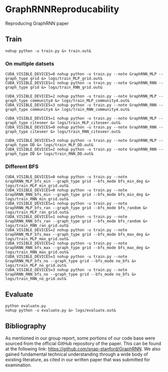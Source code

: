 # GraphRNNReproducability
Reproducing GraphRNN paper

## Train
```
nohup python -u train.py &> train.out&
```

### On multiple datsets
```
CUDA_VISIBLE_DEVICES=0 nohup python -u train.py --note GraphRNN_MLP --graph_type grid &> logs/train_MLP_grid.out&
CUDA_VISIBLE_DEVICES=1 nohup python -u train.py --note GraphRNN_RNN --graph_type grid &> logs/train_RNN_grid.out&

CUDA_VISIBLE_DEVICES=2 nohup python -u train.py --note GraphRNN_MLP --graph_type community4 &> logs/train_MLP_community4.out&
CUDA_VISIBLE_DEVICES=3 nohup python -u train.py --note GraphRNN_RNN --graph_type community4 &> logs/train_RNN_community4.out&

CUDA_VISIBLE_DEVICES=1 nohup python -u train.py --note GraphRNN_MLP --graph_type citeseer &> logs/train_MLP_citeseer.out&
CUDA_VISIBLE_DEVICES=0 nohup python -u train.py --note GraphRNN_RNN --graph_type citeseer &> logs/train_RNN_citeseer.out&

CUDA_VISIBLE_DEVICES=3 nohup python -u train.py --note GraphRNN_MLP --graph_type DD &> logs/train_MLP_DD.out&
CUDA_VISIBLE_DEVICES=2 nohup python -u train.py --note GraphRNN_RNN --graph_type DD &> logs/train_RNN_DD.out&
```

### Different BFS
```
CUDA_VISIBLE_DEVICES=0 nohup python -u train.py --note GraphRNN_MLP_bfs_min --graph_type grid --bfs_mode bfs_min_deg &> logs/train_MLP_min_grid.out&
CUDA_VISIBLE_DEVICES=0 nohup python -u train.py --note GraphRNN_RNN_bfs_min --graph_type grid --bfs_mode bfs_min_deg &> logs/train_RNN_min_grid.out&
CUDA_VISIBLE_DEVICES=1 nohup python -u train.py --note GraphRNN_MLP_bfs_ran --graph_type grid --bfs_mode bfs_random &> logs/train_MLP_ran_grid.out&
CUDA_VISIBLE_DEVICES=1 nohup python -u train.py --note GraphRNN_RNN_bfs_ran --graph_type grid --bfs_mode bfs_random &> logs/train_RNN_ran_grid.out&
CUDA_VISIBLE_DEVICES=2 nohup python -u train.py --note GraphRNN_MLP_bfs_max --graph_type grid --bfs_mode bfs_max_deg &> logs/train_MLP_max_grid.out&
CUDA_VISIBLE_DEVICES=2 nohup python -u train.py --note GraphRNN_RNN_bfs_max --graph_type grid --bfs_mode bfs_max_deg &> logs/train_RNN_max_grid.out&
CUDA_VISIBLE_DEVICES=3 nohup python -u train.py --note GraphRNN_MLP_bfs_no --graph_type grid --bfs_mode no_bfs &> logs/train_MLP_no_grid.out&
CUDA_VISIBLE_DEVICES=3 nohup python -u train.py --note GraphRNN_RNN_bfs_no --graph_type grid --bfs_mode no_bfs &> logs/train_RNN_no_grid.out&
```

## Evaluate
```
python evaluate.py
nohup python -u evaluate.py &> logs/evaluate.out&

```
## Bibliography

As mentioned in our group report, some  portions of our code base were sourced from the official GitHub repository of the paper. This can be found at the following link: https://github.com/snap-stanford/GraphRNN. We also gained fundamental technical understanding through a wide body of existing literature, as cited in our written paper that was submitted for examination. 

